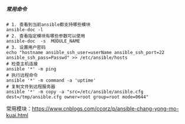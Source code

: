 ##### 常用命令

```shell
# 1. 查看到当前ansible都支持哪些模块
ansible-doc -l
# 2. 查看指定模块有哪些参数可以使用
ansible-doc  -s  MODULE_NAME
# 3. 设置用户密码
echo "hostname ansible_ssh_user=userName ansible_ssh_port=22 ansible_ssh_pass=Passwd" >> /etc/ansible/hosts
# 检查主机连接
ansible '*' -m ping
# 执行远程命令
ansible '*' -m command -a 'uptime'
# 复制文件到远程服务器
ansible '*' -m copy -a "src=/etc/ansible/ansible.cfg dest=/tmp/ansible.cfg owner=root group=root mode=0644"
```

常用模块：https://www.cnblogs.com/ccorz/p/ansible-chang-yong-mo-kuai.html